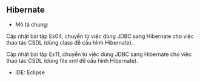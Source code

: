 ## Hibernate

- Mô tả chung:

Cập nhật bài tập Ex04, chuyển từ việc dùng JDBC sang Hibernate cho việc thao tác CSDL (dùng class để cấu hình Hibernate).

Cập nhật bài tập Ex11, chuyển từ việc dùng JDBC sang Hibernate cho việc thao tác CSDL (dùng file xml để cấu hình Hibernate).

- IDE: Eclipse